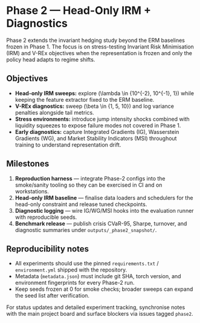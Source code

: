 # Phase 2 — Head-Only IRM + Diagnostics

Phase 2 extends the invariant hedging study beyond the ERM baselines frozen in Phase 1. The focus is on stress-testing Invariant Risk Minimisation (IRM) and V-REx objectives when the representation is frozen and only the policy head adapts to regime shifts.

## Objectives

- **Head-only IRM sweeps:** explore \(\lambda \in \{10^{-2}, 10^{-1}, 1\}\) while keeping the feature extractor fixed to the ERM baseline.
- **V-REx diagnostics:** sweep \(\beta \in \{1, 5, 10\}\) and log variance penalties alongside tail metrics.
- **Stress environments:** introduce jump intensity shocks combined with liquidity squeezes to expose failure modes not covered in Phase 1.
- **Early diagnostics:** capture Integrated Gradients (IG), Wasserstein Gradients (WG), and Market Stability Indicators (MSI) throughout training to understand representation drift.

## Milestones

1. **Reproduction harness** — integrate Phase-2 configs into the smoke/sanity tooling so they can be exercised in CI and on workstations.
2. **Head-only IRM baseline** — finalise data loaders and schedulers for the head-only constraint and release tuned checkpoints.
3. **Diagnostic logging** — wire IG/WG/MSI hooks into the evaluation runner with reproducible seeds.
4. **Benchmark release** — publish crisis CVaR-95, Sharpe, turnover, and diagnostic summaries under `outputs/_phase2_snapshot/`.

## Reproducibility notes

- All experiments should use the pinned `requirements.txt` / `environment.yml` shipped with the repository.
- Metadata (`metadata.json`) must include git SHA, torch version, and environment fingerprints for every Phase-2 run.
- Keep seeds frozen at 0 for smoke checks; broader sweeps can expand the seed list after verification.

For status updates and detailed experiment tracking, synchronise notes with the main project board and surface blockers via issues tagged `phase2`.
